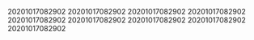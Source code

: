 20201017082902
20201017082902
20201017082902
20201017082902
20201017082902
20201017082902
20201017082902
20201017082902
20201017082902
